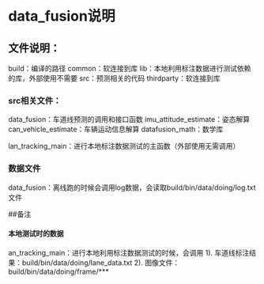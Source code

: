 # data_fusion说明
## 文件说明：
 build：编译的路径
 common：软连接到库
 lib：本地利用标注数据进行测试依赖的库，外部使用不需要
src：预测相关的代码
thirdparty：软连接到库

### src相关文件：
data_fusion：车道线预测的调用和接口函数
imu_attitude_estimate：姿态解算
can_vehicle_estimate：车辆运动信息解算
datafusion_math：数学库

lan_tracking_main：进行本地标注数据测试的主函数（外部使用无需调用）

### 数据文件
data_fusion：离线跑的时候会调用log数据，会读取build/bin/data/doing/log.txt文件


##备注
#### 本地测试时的数据
an_tracking_main：进行本地利用标注数据测试的时候，会调用
1). 车道线标注结果：build/bin/data/doing/lane_data.txt
2). 图像文件：build/bin/data/doing/frame/***